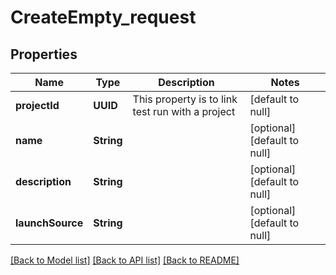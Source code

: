 # CreateEmpty_request
## Properties

| Name | Type | Description | Notes |
|------------ | ------------- | ------------- | -------------|
| **projectId** | **UUID** | This property is to link test run with a project | [default to null] |
| **name** | **String** |  | [optional] [default to null] |
| **description** | **String** |  | [optional] [default to null] |
| **launchSource** | **String** |  | [optional] [default to null] |

[[Back to Model list]](../README.md#documentation-for-models) [[Back to API list]](../README.md#documentation-for-api-endpoints) [[Back to README]](../README.md)

